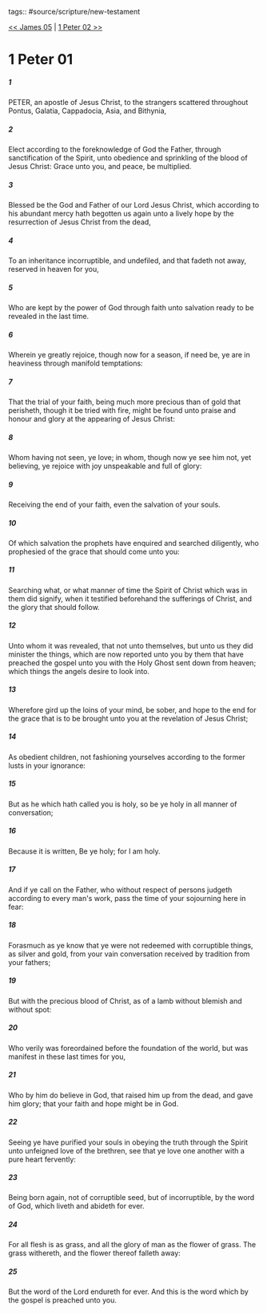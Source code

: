 tags:: #source/scripture/new-testament

[<< James 05](/New_Testament/20_James/James_05.md) | [1 Peter 02 >>](/New_Testament/21_1_Peter/1_Peter_02.md)

# 1 Peter 01

##### 1

PETER, an apostle of Jesus Christ, to the strangers scattered throughout Pontus, Galatia, Cappadocia, Asia, and Bithynia,

##### 2

Elect according to the foreknowledge of God the Father, through sanctification of the Spirit, unto obedience and sprinkling of the blood of Jesus Christ: Grace unto you, and peace, be multiplied.

##### 3

Blessed be the God and Father of our Lord Jesus Christ, which according to his abundant mercy hath begotten us again unto a lively hope by the resurrection of Jesus Christ from the dead,

##### 4

To an inheritance incorruptible, and undefiled, and that fadeth not away, reserved in heaven for you,

##### 5

Who are kept by the power of God through faith unto salvation ready to be revealed in the last time.

##### 6

Wherein ye greatly rejoice, though now for a season, if need be, ye are in heaviness through manifold temptations:

##### 7

That the trial of your faith, being much more precious than of gold that perisheth, though it be tried with fire, might be found unto praise and honour and glory at the appearing of Jesus Christ:

##### 8

Whom having not seen, ye love; in whom, though now ye see him not, yet believing, ye rejoice with joy unspeakable and full of glory:

##### 9

Receiving the end of your faith, even the salvation of your souls.

##### 10

Of which salvation the prophets have enquired and searched diligently, who prophesied of the grace that should come unto you:

##### 11

Searching what, or what manner of time the Spirit of Christ which was in them did signify, when it testified beforehand the sufferings of Christ, and the glory that should follow.

##### 12

Unto whom it was revealed, that not unto themselves, but unto us they did minister the things, which are now reported unto you by them that have preached the gospel unto you with the Holy Ghost sent down from heaven; which things the angels desire to look into.

##### 13

Wherefore gird up the loins of your mind, be sober, and hope to the end for the grace that is to be brought unto you at the revelation of Jesus Christ;

##### 14

As obedient children, not fashioning yourselves according to the former lusts in your ignorance:

##### 15

But as he which hath called you is holy, so be ye holy in all manner of conversation;

##### 16

Because it is written, Be ye holy; for I am holy.

##### 17

And if ye call on the Father, who without respect of persons judgeth according to every man's work, pass the time of your sojourning here in fear:

##### 18

Forasmuch as ye know that ye were not redeemed with corruptible things, as silver and gold, from your vain conversation received by tradition from your fathers;

##### 19

But with the precious blood of Christ, as of a lamb without blemish and without spot:

##### 20

Who verily was foreordained before the foundation of the world, but was manifest in these last times for you,

##### 21

Who by him do believe in God, that raised him up from the dead, and gave him glory; that your faith and hope might be in God.

##### 22

Seeing ye have purified your souls in obeying the truth through the Spirit unto unfeigned love of the brethren, see that ye love one another with a pure heart fervently:

##### 23

Being born again, not of corruptible seed, but of incorruptible, by the word of God, which liveth and abideth for ever.

##### 24

For all flesh is as grass, and all the glory of man as the flower of grass. The grass withereth, and the flower thereof falleth away:

##### 25

But the word of the Lord endureth for ever. And this is the word which by the gospel is preached unto you.

